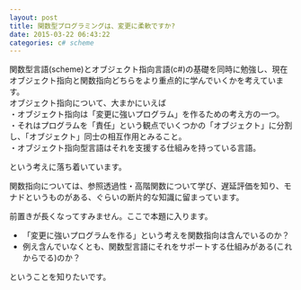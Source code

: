 ```yaml
---
layout: post
title: 関数型プログラミングは、変更に柔軟ですか?
date: 2015-03-22 06:43:22
categories: c# scheme
---
```

<!-- {% raw %} -->
<p>関数型言語(scheme)とオブジェクト指向言語(c#)の基礎を同時に勉強し、現在オブジェクト指向と関数指向どちらをより重点的に学んでいくかを考えています。<br>
オブジェクト指向について、大まかにいえば<br>
・オブジェクト指向は「変更に強いプログラム」を作るための考え方の一つ。<br>
・それはプログラムを「責任」という観点でいくつかの「オブジェクト」に分割し、「オブジェクト」同士の相互作用とみること。<br>
・オブジェクト指向型言語はそれを支援する仕組みを持っている言語。</p>

<p>という考えに落ち着いています。</p>

<p>関数指向については、参照透過性・高階関数について学び、遅延評価を知り、モナドというものがある、ぐらいの断片的な知識に留まっています。</p>

<p>前置きが長くなってすみません。ここで本題に入ります。</p>

<ul>
<li>「変更に強いプログラムを作る」という考えを関数指向は含んでいるのか？</li>
<li>例え含んでいなくとも、関数型言語にそれをサポートする仕組みがある(これからでる)のか？</li>
</ul>

<p>ということを知りたいです。</p>
<!-- {% endraw %} -->
